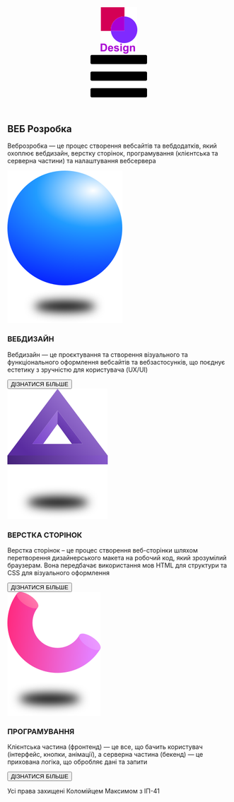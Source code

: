 <!DOCTYPE html>
<html lang="uk">
<head>
  <meta charset="UTF-8">
  <meta name="viewport" content="width=device-width, initial-scale=1.0">
  <title>ВЕБ розробка</title>
  <link rel="stylesheet" href="styles.css">
</head>
<body>
  <header>
    <div class="logo"><img src="images\logo.png"></div>
    <div class="menu"><img src="images\menu.png"></div>
  </header>
  <section class="hero">
    <h1>ВЕБ Розробка</h1>
    <p>Веброзробка — це процес створення вебсайтів та вебдодатків, який охоплює вебдизайн, верстку сторінок, програмування (клієнтська та серверна частини) та налаштування вебсервера</p>
  </section>
  <div class="services">
    <div class="service-card">
      <img src="images\sphere.png" alt="App Development">
      <h3>ВЕБДИЗАЙН</h3>
      <p>Вебдизайн — це проєктування та створення візуального та функціонального оформлення вебсайтів та вебзастосунків, що поєднує естетику з зручністю для користувача (UX/UI)</p>
      <button>ДІЗНАТИСЯ БІЛЬШЕ</button>
    </div>
    <div class="service-card">
      <img src="images\triangle.png" alt="Mobility Services">
      <h3>ВЕРСТКА СТОРІНОК</h3>
      <p>Верстка сторінок – це процес створення веб-сторінки шляхом перетворення дизайнерського макета на робочий код, який зрозумілий браузерам. Вона передбачає використання мов HTML для структури та CSS для візуального оформлення</p>
      <button>ДІЗНАТИСЯ БІЛЬШЕ</button>
    </div>
    <div class="service-card">
      <img src="images\tor.png" alt="Consulting">
      <h3>ПРОГРАМУВАННЯ</h3>
      <p>Клієнтська частина (фронтенд) — це все, що бачить користувач (інтерфейс, кнопки, анімації), а серверна частина (бекенд) — це прихована логіка, що обробляє дані та запити</p>
      <button>ДІЗНАТИСЯ БІЛЬШЕ</button>
    </div>
  </div>
  <footer>
    <p>Усі права захищені Коломійцем Максимом з ІП-41</p>
  </footer>
</body>
</html>
